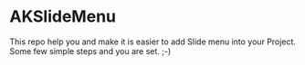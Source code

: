 # AKSlideMenu
This repo help you and make it is easier to add Slide menu into your Project. Some few simple steps and you are set. ;-)
